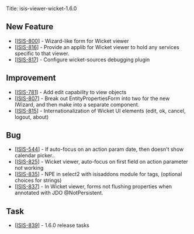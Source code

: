 Title: isis-viewer-wicket-1.6.0
                           
<h2>        New Feature
</h2>
<ul>
<li>[<a href='https://issues.apache.org/jira/browse/ISIS-800'>ISIS-800</a>] -         Wizard-like form for Wicket viewer
</li>
<li>[<a href='https://issues.apache.org/jira/browse/ISIS-816'>ISIS-816</a>] -         Provide an applib for Wicket viewer to hold any services specific to that viewer.
</li>
<li>[<a href='https://issues.apache.org/jira/browse/ISIS-817'>ISIS-817</a>] -         Configure wicket-sources debugging plugin
</li>
</ul>
               
<h2>        Improvement
</h2>
<ul>
<li>[<a href='https://issues.apache.org/jira/browse/ISIS-781'>ISIS-781</a>] -         Add edit capability to view objects
</li>
<li>[<a href='https://issues.apache.org/jira/browse/ISIS-807'>ISIS-807</a>] -         Break out EntityPropertiesForm into two for the new IWizard, and then make into a separate component.
</li>
</li>
<li>[<a href='https://issues.apache.org/jira/browse/ISIS-815'>ISIS-815</a>] -         Internationalization of Wicket UI elements (edit, ok, cancel, logout, about)
</li>
</ul>
                                
<h2>        Bug
</h2>
<ul>
<li>[<a href='https://issues.apache.org/jira/browse/ISIS-544'>ISIS-544</a>] -         If auto-focus on an action param date, then doesn't show calendar picker..
</li>
<li>[<a href='https://issues.apache.org/jira/browse/ISIS-825'>ISIS-825</a>] -         Wicket viewer, auto-focus on first field on action parameter not working
</li>
<li>[<a href='https://issues.apache.org/jira/browse/ISIS-835'>ISIS-835</a>] -         NPE in select2 with isisaddons module for tags, (optional choices for strings)
</li>
<li>[<a href='https://issues.apache.org/jira/browse/ISIS-837'>ISIS-837</a>] -         In Wicket viewer, forms not flushing properties when annotated with JDO @NotPersistent.
</li>
</ul>
 

 
<h2>        Task
</h2>
<ul>
<li>[<a href='https://issues.apache.org/jira/browse/ISIS-839'>ISIS-839</a>] -         1.6.0 release tasks
</li>
</ul>
                